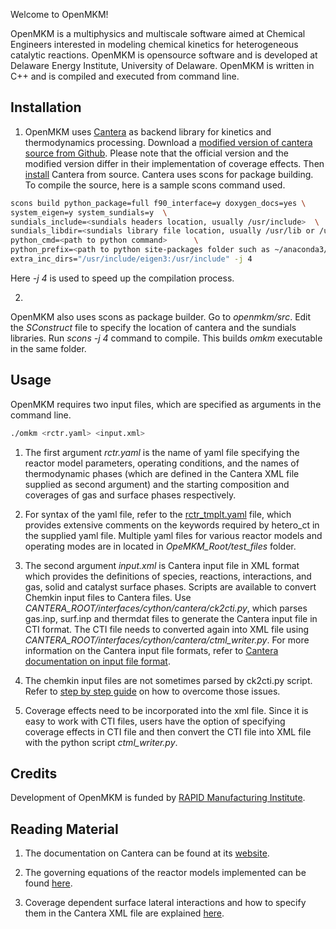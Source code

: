 Welcome to OpenMKM!  

OpenMKM is a multiphysics and multiscale software aimed at Chemical Engineers interested in 
modeling chemical kinetics for heterogeneous catalytic reactions. OpenMKM is opensource software 
and is developed at Delaware Energy Institute, University of Delaware. 
OpenMKM is written in C++ and is compiled and executed from command line. 

## Installation

1. OpenMKM uses [Cantera](http://www.cantera.org) as backend library for kinetics and 
thermodynamics processing. Download a
[modified version of cantera source from Github](https://github.com/mbkumar/cantera/tree/hetero_ct).
Please note that the official version and the modified version differ in their implementation of 
coverage effects. Then [install](https://cantera.org/install/compiling-install.html)  Cantera 
from source. Cantera uses scons for package building. To compile the source, here is a sample scons 
command used.
~~~ bash
scons build python_package=full f90_interface=y doxygen_docs=yes \
system_eigen=y system_sundials=y  \
sundials_include=<sundials headers location, usually /usr/include>  \
sundials_libdir=<sundials library file location, usually /usr/lib or /usr/lib64 or /usr/local/lib> \
python_cmd=<path to python command>      \
python_prefix=<path to python site-packages folder such as ~/anaconda3/envs/my_env/lib/python3.7/site-packages> \
extra_inc_dirs="/usr/include/eigen3:/usr/include" -j 4 
~~~
Here *-j 4* is used to speed up the compilation process.

2.
OpenMKM also uses scons as package builder. Go to *openmkm/src*. Edit the *SConstruct* file to specify the
location of cantera and the sundials libraries.
Run *scons -j 4* command to compile. This builds *omkm* executable in the same folder.

## Usage

OpenMKM requires two input files, which are specified as arguments in the command line. 
~~~ bash
./omkm <rctr.yaml> <input.xml>
~~~

1. The first argument *rctr.yaml* is the name of yaml file specifying the reactor model parameters, 
operating conditions, and the names of thermodynamic phases (which are defined in the Cantera XML file 
supplied as second argument) and the starting composition and coverages of gas and surface phases 
respectively.  

2. For syntax of the yaml file, refer to the [rctr_tmplt.yaml](rctr_tmplt.yaml) file, 
which provides extensive comments on the keywords required by hetero_ct in the supplied yaml file.
Multiple yaml files for various reactor models and operating modes are in located in *OpeMKM_Root/test_files* folder. 

3. The second argument *input.xml* is Cantera input file in XML format which provides the 
definitions of species, reactions, interactions, and gas, solid and  catalyst surface phases. 
Scripts are available to convert Chemkin input files to Cantera files. Use 
*CANTERA_ROOT/interfaces/cython/cantera/ck2cti.py*, which parses gas.inp, surf.inp and thermdat files
to generate the Cantera input file in CTI format. The CTI file needs to converted again into XML file
using *CANTERA_ROOT/interfaces/cython/cantera/ctml_writer.py*.
For more information on the Cantera input file formats, refer to 
[Cantera documentation on input file format](https://cantera.org/tutorials/input-files.html).

4. The chemkin input files are not sometimes parsed by ck2cti.py script. Refer to 
[step by step guide](ck_conversion.md) on how to overcome those issues. 

5. Coverage effects need to be incorporated into the xml file. Since it is easy to work with CTI files, users have the option of specifying coverage effects in CTI file and then convert the CTI file into XML file with the python script *ctml_writer.py*.


## Credits
 Development of OpenMKM is funded by [RAPID Manufacturing Institute](www.aiche.org/rapid).


## Reading Material

1. The documentation on Cantera can be found at its [website](http://www.cantera.org).

2. The governing equations of the  reactor models implemented can be found [here](ReactorModels.pdf).

3. Coverage dependent surface lateral interactions and how to specify them in the Cantera XML file 
are explained [here](SurfaceInteractions.pdf).

